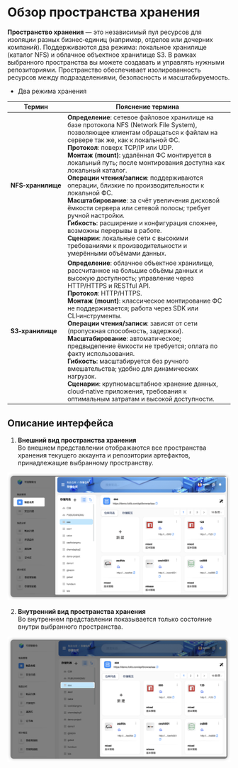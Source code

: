 # Обзор пространства хранения

**Пространство хранения** — это независимый пул ресурсов для изоляции разных бизнес‑единиц (например, отделов или дочерних компаний). Поддерживаются два режима: локальное хранилище (каталог NFS) и облачное объектное хранилище S3. В рамках выбранного пространства вы можете создавать и управлять нужными репозиториями. Пространство обеспечивает изолированность ресурсов между подразделениями, безопасность и масштабируемость.

- Два режима хранения

| Термин        | Пояснение термина |
|--------------|--------------------|
| **NFS‑хранилище** | **Определение**: сетевое файловое хранилище на базе протокола NFS (Network File System), позволяющее клиентам обращаться к файлам на сервере так же, как к локальной ФС.<br>**Протокол**: поверх TCP/IP или UDP.<br>**Монтаж (mount)**: удалённая ФС монтируется в локальный путь; после монтирования доступна как локальный каталог.<br>**Операции чтения/записи**: поддерживаются операции, близкие по производительности к локальной ФС.<br>**Масштабирование**: за счёт увеличения дисковой ёмкости сервера или сетевой полосы; требует ручной настройки.<br>**Гибкость**: расширение и конфигурация сложнее, возможны перерывы в работе.<br>**Сценарии**: локальные сети с высокими требованиями к производительности и умерёнными объёмами данных. |
| **S3‑хранилище**  | **Определение**: облачное объектное хранилище, рассчитанное на большие объёмы данных и высокую доступность; управление через HTTP/HTTPS и RESTful API.<br>**Протокол**: HTTP/HTTPS.<br>**Монтаж (mount)**: классическое монтирование ФС не поддерживается; работа через SDK или CLI‑инструменты.<br>**Операции чтения/записи**: зависят от сети (пропускная способность, задержки).<br>**Масштабирование**: автоматическое; предвыделение ёмкости не требуется; оплата по факту использования.<br>**Гибкость**: масштабируется без ручного вмешательства; удобно для динамических нагрузок.<br>**Сценарии**: крупномасштабное хранение данных, cloud‑native приложения, требования к оптимальным затратам и высокой доступности. |

## Описание интерфейса

1. **Внешний вид пространства хранения**  
   Во внешнем представлении отображаются все пространства хранения текущего аккаунта и репозитории артефактов, принадлежащие выбранному пространству.

![Внешний вид пространства](outer_view.52d90f82.png)

2. **Внутренний вид пространства хранения**  
   Во внутреннем представлении показывается только состояние внутри выбранного пространства.

![Внутренний вид пространства](inner_view.93bea1fe.png)
